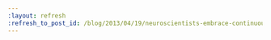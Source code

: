 ```yaml
---
:layout: refresh
:refresh_to_post_id: /blog/2013/04/19/neuroscientists-embrace-continuous-integration-served-by-jenkins
---
```

